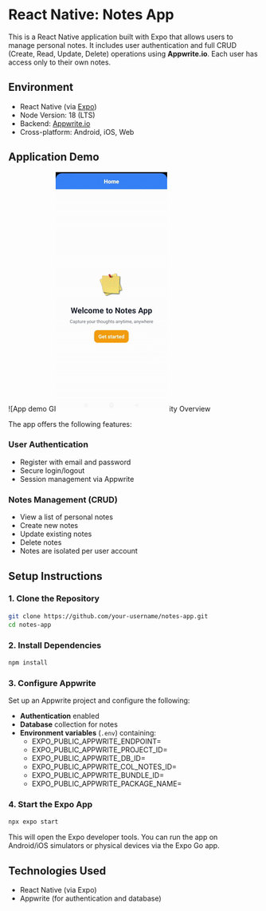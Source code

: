 # React Native: Notes App

This is a React Native application built with Expo that allows users to manage personal notes. It includes user authentication and full CRUD (Create, Read, Update, Delete) operations using **Appwrite.io**. Each user has access only to their own notes.

## Environment

- React Native (via [Expo](https://expo.dev/))
- Node Version: 18 (LTS)
- Backend: [Appwrite.io](https://appwrite.io/)
- Cross-platform: Android, iOS, Web

## Application Demo

![App demo GI![Notes App demo gif](https://github.com/SajanThapa22/notes-app/blob/main/assets/images/notes-app-demo.gif)
ity Overview

The app offers the following features:

### User Authentication

- Register with email and password
- Secure login/logout
- Session management via Appwrite

### Notes Management (CRUD)

- View a list of personal notes
- Create new notes
- Update existing notes
- Delete notes
- Notes are isolated per user account

## Setup Instructions

### 1. Clone the Repository

```bash
git clone https://github.com/your-username/notes-app.git
cd notes-app
```

### 2. Install Dependencies

```bash
npm install
```

### 3. Configure Appwrite

Set up an Appwrite project and configure the following:

- **Authentication** enabled
- **Database** collection for notes
- **Environment variables** (`.env`) containing:
  - EXPO_PUBLIC_APPWRITE_ENDPOINT=<your-appwrite-endpoint>
  - EXPO_PUBLIC_APPWRITE_PROJECT_ID=<your-project-id>
  - EXPO_PUBLIC_APPWRITE_DB_ID=<your-database-id>
  - EXPO_PUBLIC_APPWRITE_COL_NOTES_ID=<your-collection-id>
  - EXPO_PUBLIC_APPWRITE_BUNDLE_ID=<your-ios-bundle-id>
  - EXPO_PUBLIC_APPWRITE_PACKAGE_NAME=<your-android-package-name>

### 4. Start the Expo App

```bash
npx expo start
```

This will open the Expo developer tools. You can run the app on Android/iOS simulators or physical devices via the Expo Go app.

## Technologies Used

- React Native (via Expo)
- Appwrite (for authentication and database)
